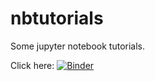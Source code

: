 # nbtutorials
Some jupyter notebook tutorials.

Click here:
[![Binder](https://mybinder.org/badge_logo.svg)](https://mybinder.org/v2/gh/sjsmith757/nbtutorials/HEAD?filepath=xr_widgets_demo.ipynb)
